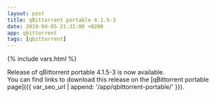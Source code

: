 ```yaml
---
layout: post
title: qBittorrent portable 4.1.5-3
date: 2019-04-05 21:31:00 +0200
app: qbittorrent
tags: [qbittorrent]
---
```

{% include vars.html %}

Release of qBittorrent portable 4.1.5-3 is now available.<br />
You can find links to download this release on the [qBittorrent portable page]({{ var_seo_url | append: '/app/qbittorrent-portable/' }}).
